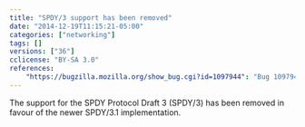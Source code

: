 ```yaml
---
title: "SPDY/3 support has been removed"
date: "2014-12-19T11:15:21-05:00"
categories: ["networking"]
tags: []
versions: ["36"]
cclicense: "BY-SA 3.0"
references:
    "https://bugzilla.mozilla.org/show_bug.cgi?id=1097944": "Bug 1097944 – kill spdy/3"
---
```

The support for the SPDY Protocol Draft 3 (SPDY/3) has been removed in favour of the newer SPDY/3.1 implementation.

